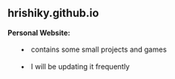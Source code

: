 ## hrishiky.github.io

**Personal Website:**

ㅤㅤ•ㅤcontains some small projects and games

ㅤㅤ•ㅤI will be updating it frequently
